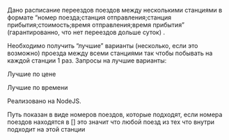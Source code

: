 Дано расписание переездов поездов между несколькими станциями в формате “номер поезда;станция отправления;станция прибытия;стоимость;время отправления;время прибытия” (гарантированно, что нет переездов дольше суток) . 

Необходимо получить “лучшие” варианты (несколько, если это возможно) проезда между всеми станциями так чтобы побывать на каждой станции 1 раз. Запросы на лучшие варианты:

  Лучшие по цене
  
  Лучшие по времени
  
  Реализовано на NodeJS.
  
  Путь показан в виде номеров поездов, которые подходят, если номера поездов находятся в [] это значит что любой поезд из тех что внутри подходит на этой станции
